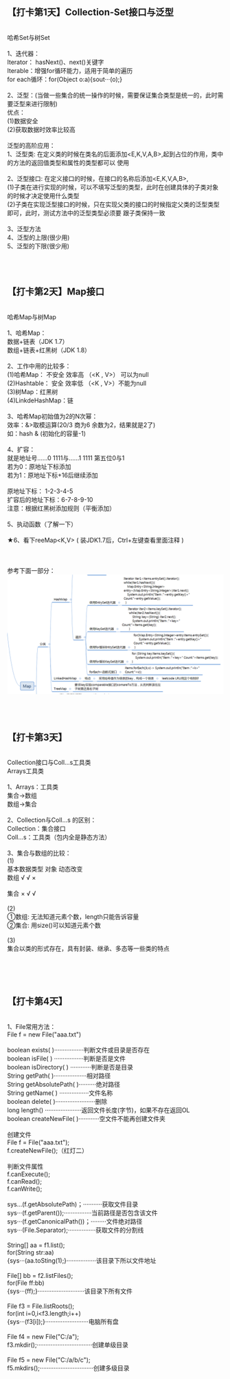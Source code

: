 
## 【打卡第1天】Collection-Set接口与泛型
<br>哈希Set与树Set
<br>
<br>1、迭代器：
<br>Iterator： hasNext()、next()关键字
<br>Iterable：增强for循环能力，适用于简单的遍历
<br>for each循环：for(Object o:a){sout···(o);}
<br>
<br>2、泛型：(当做一些集合的统一操作的时候，需要保证集合类型是统一的，此时需要泛型来进行限制)
<br>优点：
<br>(1)数据安全
<br>(2)获取数据时效率比较高
<br>
<br>泛型的高阶应用：
<br>1、泛型类: 在定义类的时候在类名的后面添加<E,K,V,A,B>,起到占位的作用，类中的方法的返回值类型和属性的类型都可以    使用
<br>
<br>2、泛型接口: 在定义接口的时候，在接口的名称后添加<E,K,V,A,B>,
<br>(1)子类在进行实现的时候，可以不填写泛型的类型，此时在创建具体的子类对象的时候才决定使用什么类型
<br>(2)子类在实现泛型接口的时候，只在实现父类的接口的时候指定父类的泛型类型即可，此时，测试方法中的泛型类型必须要    跟子类保持一致
<br>
<br>3、泛型方法
<br>4、泛型的上限(很少用)
<br>5、泛型的下限(很少用)
<br>
<br>
<br>
<br>
## 【打卡第2天】Map接口
<br>哈希Map与树Map
<br>
<br>1、哈希Map：
<br>数据+链表（JDK 1.7）
<br>数组+链表+红黑树（JDK 1.8）
<br>
<br>2、工作中用的比较多：
<br>(1)哈希Map： 不安全 效率高 （<K , V>） 可以为null
<br>(2)Hashtable： 安全 效率低 （<K , V>）不能为null
<br>(3)树Map：红黑树
<br>(4)LinkdeHashMap：链
<br>
<br>3、哈希Map初始值为2的N次幂：
<br>效率：&>取模运算(20/3 商为6 余数为2，结果就是2了)
<br>如：hash & (初始化的容量-1)
<br>
<br>4、扩容：
<br>就是地址号……0 1111与……1 1111 第五位0与1
<br>若为0：原地址下标添加
<br>若为1：原地址下标+16后继续添加
<br>
<br>原地址下标： 1-2-3-4-5
<br>扩容后的地址下标：6-7-8-9-10
<br>注意：根据红黑树添加规则（平衡添加）
<br>
<br>5、执动函数（了解一下）
<br>
<br>★6、看下reeMap<K,V> ( 装JDK1.7后，Ctrl+左键查看里面注释 )
<br>
<br>
<br>
<br>参考下面一部分：
<br>![image](https://github.com/2556009510/Java/blob/master/%E5%9B%BE%E7%89%87/2%E8%BF%AD%E4%BB%A3%E5%99%A8.png)
<br>
<br>
<br>
<br>
## 【打卡第3天】
<br>Collection接口与Coll...s工具类
<br>Arrays工具类
<br>
<br>1、Arrays：工具类
<br>集合→数组
<br>数组→集合
<br>
<br>2、Collection与Coll…s 的区别：
<br>Collection：集合接口
<br>Coll…s：工具类（包内全是静态方法）
<br>
<br>3、集合与数组的比较：
<br>(1)
<br>      基本数据类型  对象   动态改变
<br>数组   √            √      ×           
<br>集合   ×            √      √    
<br>(2)
<br>①数组: 无法知道元素个数，length只能告诉容量 
<br>②集合: 用size()可以知道元素个数
<br>
<br>(3)
<br>集合以类的形式存在，具有封装、继承、多态等一些类的特点
<br>
<br>
<br>
<br>
<br>
## 【打卡第4天】
<br>1、File常用方法：
<br>File f = new File("aaa.txt")
<br>
<br>boolean exists( )·················判断文件或目录是否存在
<br>boolean isFile( ) ·················判断是否是文件
<br>boolean isDirectory( ) ············判断是否是目录
<br>String getPath( )···················相对路径
<br>String getAbsolutePath( )··········绝对路径
<br>String getName( ) ·················文件名称
<br>boolean delete( )·······················删除
<br>long length() ·····················返回文件长度(字节)，如果不存在返回OL
<br>boolean createNewFile( )············空文件不能再创建文件夹
<br>
<br>创建文件
<br>File f = File("aaa.txt");
<br>f.createNewFile();（红灯二）
<br>
<br>判断文件属性
<br>f.canExecute();
<br>f.canRead();
<br>f.canWrite();
<br>
<br>sys...(f.getAbsolutePath)；···········获取文件目录
<br>sys···(f.getParent());················当前路径是否包含该文件
<br>sys···(f.getCanonicalPath())；·········文件绝对路径
<br>sys···(File.Separator);················获取文件的分割线
<br>
<br>String[] aa = f1.list();
<br>for(String str:aa)
<br>{sys···(aa.toSting(1);}·················该目录下所以文件地址
<br>
<br>File[] bb = f2.listFiles();
<br>for(File ff:bb)
<br>{sys···(ff);}···························该目录下所有文件
<br>
<br>File f3 = File.listRoots();
<br>for(int i=0,i<f3.length;i++)
<br>{sys···(f3[i]);}·························电脑所有盘
<br>
<br>File f4 = new File("C:/a");
<br>f3.mkdir();································创建单级目录
<br>
<br>File f5 = new File("C:/a/b/c");
<br>f5.mkdirs();·······························创建多级目录
<br>
<br>
<br>
<br>
<br>
<br>
<br>
<br>
<br>
<br>
<br>
<br>
<br>
<br>
<br>
<br>
<br>
<br>
<br>
<br>
<br>
<br>
<br>
<br>
<br>
<br>
<br>
<br>
<br>
<br>
<br>
<br>
<br>
<br>
<br>
<br>
<br>
<br>
<br>
<br>
<br>
<br>
<br>
<br>
<br>
<br>
<br>
<br>
<br>
<br>
<br>
<br>
<br>
<br>
<br>
<br>
<br>
<br>
<br>
<br>
<br>
<br>
<br>
<br>
<br>
<br>
<br>
<br>
<br>
<br>


